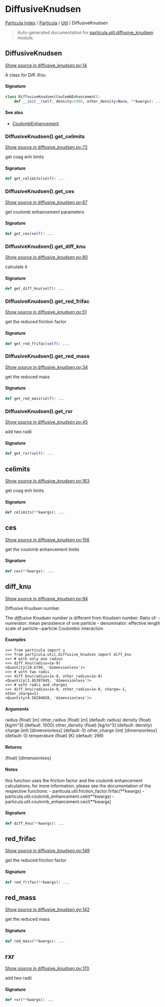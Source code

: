 # DiffusiveKnudsen

[Particula Index](../../README.md#particula-index) / [Particula](../index.md#particula) / [Util](./index.md#util) / DiffusiveKnudsen

> Auto-generated documentation for [particula.util.diffusive_knudsen](../../../../particula/util/diffusive_knudsen.py) module.

## DiffusiveKnudsen

[Show source in diffusive_knudsen.py:14](../../../../particula/util/diffusive_knudsen.py#L14)

A class for Diff..Knu

#### Signature

```python
class DiffusiveKnudsen(CoulombEnhancement):
    def __init__(self, density=1000, other_density=None, **kwargs): ...
```

#### See also

- [CoulombEnhancement](./coulomb_enhancement.md#coulombenhancement)

### DiffusiveKnudsen().get_celimits

[Show source in diffusive_knudsen.py:73](../../../../particula/util/diffusive_knudsen.py#L73)

get coag enh limits

#### Signature

```python
def get_celimits(self): ...
```

### DiffusiveKnudsen().get_ces

[Show source in diffusive_knudsen.py:67](../../../../particula/util/diffusive_knudsen.py#L67)

get coulomb enhancement parameters

#### Signature

```python
def get_ces(self): ...
```

### DiffusiveKnudsen().get_diff_knu

[Show source in diffusive_knudsen.py:80](../../../../particula/util/diffusive_knudsen.py#L80)

calculate it

#### Signature

```python
def get_diff_knu(self): ...
```

### DiffusiveKnudsen().get_red_frifac

[Show source in diffusive_knudsen.py:51](../../../../particula/util/diffusive_knudsen.py#L51)

get the reduced friction factor

#### Signature

```python
def get_red_frifac(self): ...
```

### DiffusiveKnudsen().get_red_mass

[Show source in diffusive_knudsen.py:34](../../../../particula/util/diffusive_knudsen.py#L34)

get the reduced mass

#### Signature

```python
def get_red_mass(self): ...
```

### DiffusiveKnudsen().get_rxr

[Show source in diffusive_knudsen.py:45](../../../../particula/util/diffusive_knudsen.py#L45)

add two radii

#### Signature

```python
def get_rxr(self): ...
```



## celimits

[Show source in diffusive_knudsen.py:163](../../../../particula/util/diffusive_knudsen.py#L163)

get coag enh limits

#### Signature

```python
def celimits(**kwargs): ...
```



## ces

[Show source in diffusive_knudsen.py:156](../../../../particula/util/diffusive_knudsen.py#L156)

get the coulomb enhancement limits

#### Signature

```python
def ces(**kwargs): ...
```



## diff_knu

[Show source in diffusive_knudsen.py:94](../../../../particula/util/diffusive_knudsen.py#L94)

Diffusive Knudsen number.

The *diffusive* Knudsen number is different from Knudsen number.
Ratio of:
    - numerator: mean persistence of one particle
    - denominator: effective length scale of
        particle--particle Coulombic interaction

#### Examples

```
>>> from particula import u
>>> from particula.util.diffusive_knudsen import diff_knu
>>> # with only one radius
>>> diff_knu(radius=1e-9)
<Quantity(29.6799, 'dimensionless')>
>>> # with two radii
>>> diff_knu(radius=1e-9, other_radius=1e-8)
<Quantity(3.85387845, 'dimensionless')>
>>> # with radii and charges
>>> diff_knu(radius=1e-9, other_radius=1e-8, charge=-1, other_charge=1)
<Quantity(4.58204028, 'dimensionless')>
```

#### Arguments

radius          (float) [m]
other_radius    (float) [m]             (default: radius)
density         (float) [kg/m^3]        (default: 1000)
other_density   (float) [kg/m^3]        (default: density)
charge          (int)   [dimensionless] (default: 0)
other_charge    (int)   [dimensionless] (default: 0)
temperature     (float) [K]             (default: 298)

#### Returns

(float) [dimensionless]

#### Notes

this function uses the friction factor and
the coulomb enhancement calculations; for more information,
please see the documentation of the respective functions:
    - particula.util.friction_factor.frifac(**kwargs)
    - particula.util.coulomb_enhancement.cekl(**kwargs)
    - particula.util.coulomb_enhancement.cecl(**kwargs)

#### Signature

```python
def diff_knu(**kwargs): ...
```



## red_frifac

[Show source in diffusive_knudsen.py:149](../../../../particula/util/diffusive_knudsen.py#L149)

get the reduced friction factor

#### Signature

```python
def red_frifac(**kwargs): ...
```



## red_mass

[Show source in diffusive_knudsen.py:142](../../../../particula/util/diffusive_knudsen.py#L142)

get the reduced mass

#### Signature

```python
def red_mass(**kwargs): ...
```



## rxr

[Show source in diffusive_knudsen.py:170](../../../../particula/util/diffusive_knudsen.py#L170)

add two radii

#### Signature

```python
def rxr(**kwargs): ...
```
